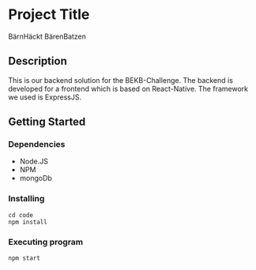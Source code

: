 # Project Title

BärnHäckt BärenBatzen

## Description
This is our backend solution for the BEKB-Challenge. The backend is developed for a frontend which is based on React-Native.
The framework we used is ExpressJS.
## Getting Started

### Dependencies

* Node.JS
* NPM
* mongoDb

### Installing

```
cd code
npm install
```

### Executing program
```
npm start
```
